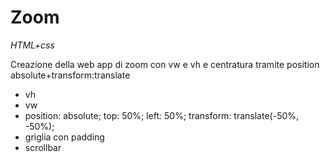 # Zoom

_HTML+css_

Creazione della web app di zoom con vw e vh e centratura tramite position absolute+transform:translate

- vh
- vw
-   position: absolute;
  top: 50%;
  left: 50%;
  transform: translate(-50%, -50%);
- griglia con padding
- scrollbar
